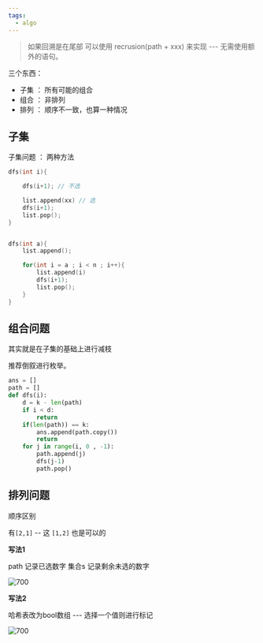 ```yaml
---
tags:
  - algo
---
```

> 如果回溯是在尾部 可以使用  recrusion(path + xxx) 来实现 --- 无需使用额外的语句。



三个东西：
- 子集 ： 所有可能的组合
- 组合 ： 非排列
- 排列 ： 顺序不一致，也算一种情况

## 子集

子集问题 ：
两种方法

```c++
dfs(int i){

	dfs(i+1); // 不选

	list.append(xx) // 选
	dfs(i+1);
	list.pop();
}


dfs(int a){
	list.append();

	for(int i = a ; i < n ; i++){
		list.append(i)
		dfs(i+1);
		list.pop();
	}
}
```


## 组合问题

其实就是在子集的基础上进行减枝

推荐倒叙进行枚举。

```python
ans = []
path = []
def dfs(i):
	d = k - len(path)
	if i < d:
		return
	if(len(path)) == k:
		ans.append(path.copy())
		return
	for j in range(i, 0 , -1):
		path.append(j)
		dfs(j-1)
		path.pop()
```

## 排列问题

顺序区别

有`[2,1]` -- 这 `[1,2]` 也是可以的

**写法1**

path 记录已选数字
集合s 记录剩余未选的数字

![700](https://s2.loli.net/2025/03/15/ecQuZBE3H2h7Gf4.png)

**写法2**

哈希表改为bool数组 --- 选择一个值则进行标记

![700](https://s2.loli.net/2025/03/15/ScZUPzQnlaT6Hp1.png)
